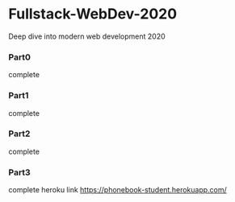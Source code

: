 # Fullstack-WebDev-2020
Deep dive into modern web development 2020

### Part0
complete

### Part1
complete

### Part2
complete

### Part3
complete
heroku link https://phonebook-student.herokuapp.com/